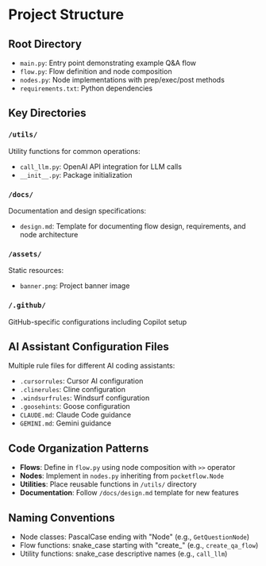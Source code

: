 # Project Structure

## Root Directory
- `main.py`: Entry point demonstrating example Q&A flow
- `flow.py`: Flow definition and node composition
- `nodes.py`: Node implementations with prep/exec/post methods
- `requirements.txt`: Python dependencies

## Key Directories

### `/utils/`
Utility functions for common operations:
- `call_llm.py`: OpenAI API integration for LLM calls
- `__init__.py`: Package initialization

### `/docs/`
Documentation and design specifications:
- `design.md`: Template for documenting flow design, requirements, and node architecture

### `/assets/`
Static resources:
- `banner.png`: Project banner image

### `/.github/`
GitHub-specific configurations including Copilot setup

## AI Assistant Configuration Files
Multiple rule files for different AI coding assistants:
- `.cursorrules`: Cursor AI configuration
- `.clinerules`: Cline configuration  
- `.windsurfrules`: Windsurf configuration
- `.goosehints`: Goose configuration
- `CLAUDE.md`: Claude Code guidance
- `GEMINI.md`: Gemini guidance

## Code Organization Patterns
- **Flows**: Define in `flow.py` using node composition with `>>` operator
- **Nodes**: Implement in `nodes.py` inheriting from `pocketflow.Node`
- **Utilities**: Place reusable functions in `/utils/` directory
- **Documentation**: Follow `/docs/design.md` template for new features

## Naming Conventions
- Node classes: PascalCase ending with "Node" (e.g., `GetQuestionNode`)
- Flow functions: snake_case starting with "create_" (e.g., `create_qa_flow`)
- Utility functions: snake_case descriptive names (e.g., `call_llm`)